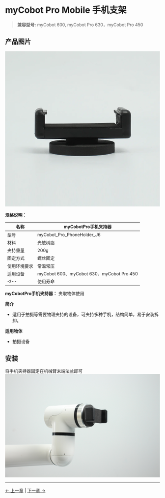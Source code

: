 # myCobot Pro Mobile 手机支架

> **兼容型号:** myCobot 600, myCobot Pro 630，myCobot Pro 450

## 产品图片

<img src="../../resources/1-ProductIntroduction/1.4/1.4.4-Holder/2-PhoneHoldPro/myCobot_Pro_PhoneHolder_J6-4.jpg" alt="img-1" width="800" height=“auto” /> <br>



**规格说明：**

| 名称         | myCobotPro手机夹持器                |
| ------------ | ----------------------------------- |
| 型号         | myCobot_Pro_PhoneHolder_J6          |
| 材料         | 光敏树脂                            |
| 夹持重量     | 200g                                |
| 固定方式     | 螺丝固定                            |
| 使用环境要求 | 常温常压                            |
| 适用设备     | myCobot 600、myCobot 630、myCobot Pro 450 |
<!-- | 使用寿命     | 两年                                | -->
**myCobotPro手机夹持器：** 夹取物体使用

**简介**
- 适用于拍摄等需要物理夹持的设备，可夹持多种手机，结构简单，易于安装拆卸。

**适用物体**
- 拍摄设备

## 安装
将手机夹持器固定在机械臂末端法兰即可
![pi](../../resources/1-ProductIntroduction/1.4/1.4.4-Holder/2-PhoneHoldPro/p.png)

---

[← 上一章](./10.3-AdaptiveGripper.md) | [下一章 →](./10.5-3DCamera.md)
